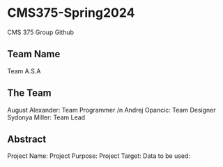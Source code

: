 # CMS375-Spring2024
CMS 375 Group Github


## Team Name
Team A.S.A


## The Team

August Alexander: Team Programmer /n
Andrej Opancic: Team Designer
Sydonya Miller: Team Lead

## Abstract
Project Name:
Project Purpose:
Project Target:
Data to be used:
